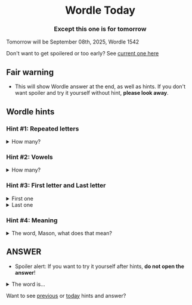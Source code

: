 <h1 align="center">
Wordle Today
</h1>

<h3 align="center">
Except this one is for tomorrow
</h3>

Tomorrow will be September 08th, 2025, Wordle 1542

Don't want to get spoilered or too early? See [current one here](README.md)

## Fair warning
- This will show Wordle answer at the end, as well as hints. If you don't want spoiler and try it yourself without hint, **please look away**.

## Wordle hints

### Hint #1: Repeated letters
<details>
  <summary>How many?</summary>
  Zero repeated letters.
</details>

### Hint #2: Vowels
<details>
  <summary>How many?</summary>
  There are 1 vowels. 
</details>

### Hint #3: First letter and Last letter
<details>
  <summary>First one</summary>
  Begins with the letter "C"
</details>
<details>
  <summary>Last one</summary>
  Ends with the letter "P"
</details>

### Hint #4: Meaning
<details>
  <summary>The word, Mason, what does that mean?</summary>
  A short, sharp or high note or noise, as of a bird or insect.
</details>

## ANSWER
- Spoiler alert: If you want to try it yourself after hints, **do not open the answer**!

<details>
  <summary>The word is...</summary>
  CHIRP
</details>

Want to see [previous](PREVIOUS.md) or [today](README.md) hints and answer?
